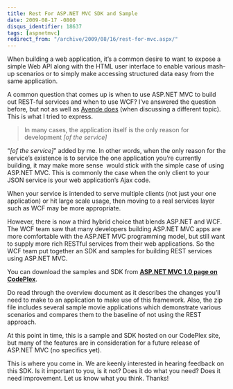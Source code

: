 ```yaml
---
title: Rest For ASP.NET MVC SDK and Sample
date: 2009-08-17 -0800
disqus_identifier: 18637
tags: [aspnetmvc]
redirect_from: "/archive/2009/08/16/rest-for-mvc.aspx/"
---
```


When building a web application, it’s a common desire to want to expose
a simple Web API along with the HTML user interface to enable various
mash-up scenarios or to simply make accessing structured data easy from
the same application.

A common question that comes up is when to use ASP.NET MVC to build out
REST-ful services and when to use WCF? I’ve answered the question
before, but not as well as [Ayende
does](http://ayende.com/Blog/archive/2009/08/17/taking-advantage-on-the-data-transfer-tier.aspx "Ayende")
(when discussing a different topic). This is what I tried to express.

> In many cases, the application itself is the only reason for
> development *[of the service]*

“*[of the service]*” added by me. In other words, when the only reason
for the service’s existence is to service the one application you’re
currently building, it may make more sense  would stick with the simple
case of using ASP.NET MVC. This is commonly the case when the only
client to your JSON service is your web application’s Ajax code.

When your service is intended to serve multiple clients (not just your
one application) or hit large scale usage, then moving to a real
services layer such as WCF may be more appropriate.

However, there is now a third hybrid choice that blends ASP.NET and WCF.
The WCF team saw that many developers building ASP.NET MVC apps are more
comfortable with the ASP.NET MVC programming model, but still want to
supply more rich RESTful services from their web applications. So the
WCF team put together an SDK and samples for building REST services
using ASP.NET MVC.

You can download the samples and SDK from **[ASP.NET MVC 1.0 page on
CodePlex](http://aspnet.codeplex.com/Release/ProjectReleases.aspx?ReleaseId=24471#DownloadId=79561 "Download Rest for MVC")**.

Do read through the overview document as it describes the changes you’ll
need to make to an application to make use of this framework. Also, the
zip file includes several sample movie applications which demonstrate
various scenarios and compares them to the baseline of not using the
REST approach.

At this point in time, this is a sample and SDK hosted on our CodePlex
site, but many of the features are in consideration for a future release
of ASP.NET MVC (no specifics yet).

This is where you come in. We are keenly interested in hearing feedback
on this SDK. Is it important to you, is it not? Does it do what you
need? Does it need improvement. Let us know what you think. Thanks!

